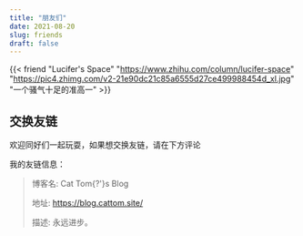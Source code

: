 ```yaml
---
title: "朋友们"
date: 2021-08-20
slug: friends
draft: false
--- 
```

{{< friend "Lucifer's Space" "https://www.zhihu.com/column/lucifer-space" "https://pic4.zhimg.com/v2-21e90dc21c85a6555d27ce499988454d_xl.jpg" "一个骚气十足的准高一" >}}

## 交换友链
欢迎同好们一起玩耍，如果想交换友链，请在下方评论

我的友链信息：

> 博客名: Cat Tom{?'}s Blog
>
> 地址: https://blog.cattom.site/
>
> 描述: 永远进步。